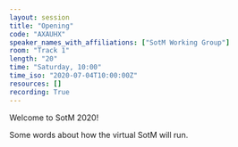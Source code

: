 ```yaml
---
layout: session
title: "Opening"
code: "AXAUHX"
speaker_names_with_affiliations: ["SotM Working Group"]
room: "Track 1"
length: "20"
time: "Saturday, 10:00"
time_iso: "2020-07-04T10:00:00Z"
resources: []
recording: True
---
```

Welcome to SotM 2020!

Some words about how the virtual SotM will run.
